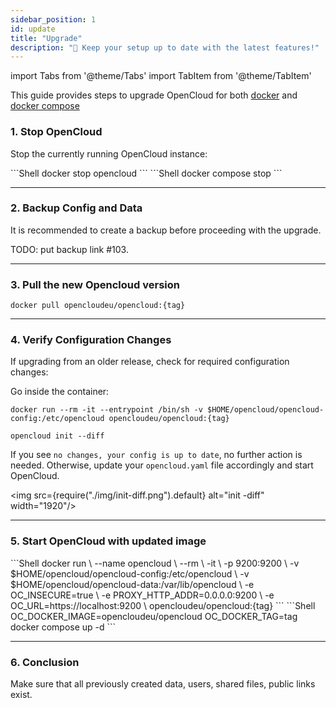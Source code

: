```yaml
---
sidebar_position: 1
id: update
title: "Upgrade"
description: "🔄 Keep your setup up to date with the latest features!"
---
```


import Tabs from '@theme/Tabs'
import TabItem from '@theme/TabItem'

This guide provides steps to upgrade OpenCloud for both [docker](docs/admin/getting-started/container/docker.md) and [docker compose](docs/admin/getting-started/container/docker-compose.md)

### 1. Stop OpenCloud

Stop the currently running OpenCloud instance:

<Tabs groupId="deployment">
  <TabItem value="docker" label="docker">
    ```Shell
    docker stop opencloud
    ```
  </TabItem>
  <TabItem value="docker-compose" label="docker compose">
    ```Shell
    docker compose stop
    ``` 
  </TabItem>
</Tabs>

---

### 2. Backup Config and Data

It is recommended to create a backup before proceeding with the upgrade.

TODO: put backup link #103.

---

### 3. Pull the new Opencloud version

```Shell
docker pull opencloudeu/opencloud:{tag}
```

---

### 4. Verify Configuration Changes

If upgrading from an older release, check for required configuration changes:

Go inside the container:
```Shell
docker run --rm -it --entrypoint /bin/sh -v $HOME/opencloud/opencloud-config:/etc/opencloud opencloudeu/opencloud:{tag}
```

```Shell
opencloud init --diff
```

If you see `no changes, your config is up to date`, no further action is needed. Otherwise, update your `opencloud.yaml` file accordingly and start OpenCloud.

<img src={require("./img/init-diff.png").default} alt="init -diff" width="1920"/>

---

### 5. Start OpenCloud with updated image

<Tabs groupId="deployment">
  <TabItem value="docker" label="docker">
    ```Shell
    docker run \
    --name opencloud \
    --rm \
    -it \
    -p 9200:9200 \
    -v $HOME/opencloud/opencloud-config:/etc/opencloud \
    -v $HOME/opencloud/opencloud-data:/var/lib/opencloud \
    -e OC_INSECURE=true \
    -e PROXY_HTTP_ADDR=0.0.0.0:9200 \
    -e OC_URL=https://localhost:9200 \
    opencloudeu/opencloud:{tag}
    ```
  </TabItem>
  <TabItem value="docker-compose" label="docker compose">
    ```Shell
    OC_DOCKER_IMAGE=opencloudeu/opencloud OC_DOCKER_TAG=tag docker compose up -d
    ```
  </TabItem>
</Tabs>

---

### 6. Conclusion
Make sure that all previously created data, users, shared files, public links exist.
